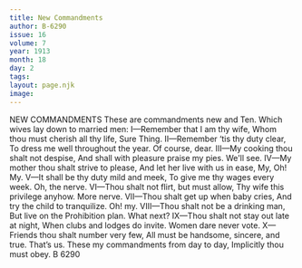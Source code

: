 ```yaml
---
title: New Commandments
author: B-6290
issue: 16
volume: 7
year: 1913
month: 18
day: 2
tags:
layout: page.njk
image:
---
```

NEW COMMANDMENTS    These are commandments new and Ten. Which wives lay down to married men:    I—Remember that I am thy wife, Whom thou must cherish all thy life, Sure Thing.    II—Remember ‘tis thy duty clear, To dress me well throughout the year. Of course, dear.    III—My cooking thou shalt not despise, And shall with pleasure praise my pies. We'll see.    IV—My mother thou shalt strive to please, And let her live with us in ease, My, Oh! My.    V—It shall be thy duty mild and meek, To give me thy wages every week. Oh, the nerve.    VI—Thou shalt not flirt, but must allow, Thy wife this privilege anyhow. More nerve.    VII—Thou shalt get up when baby cries, And try the child to tranquilize. Oh! my.    VIII—Thou shalt not be a drinking man, But live on the Prohibition plan. What next?    IX—Thou shalt not stay out late at night, When clubs and lodges do invite. Women dare never vote. X—Friends thou shalt number very few, All must be handsome, sincere, and true. That’s us. These my commandments from day to day, Implicitly thou must obey. B 6290 
